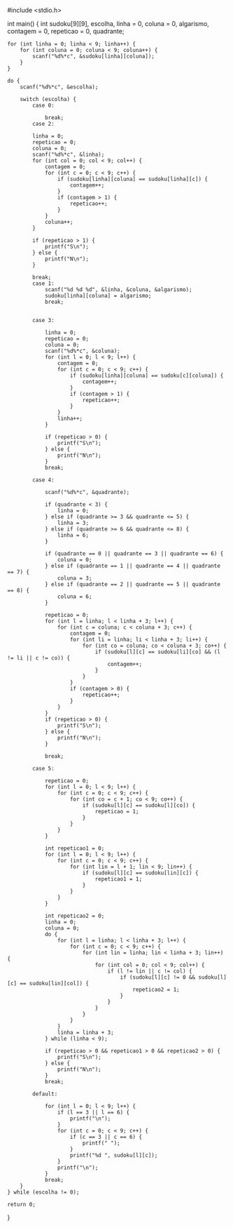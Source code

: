 #include <stdio.h>

int main() {
    int sudoku[9][9], 
  escolha,
  linha = 0, 
  coluna = 0, algarismo, 
  contagem = 0, repeticao = 0,
  quadrante;

  
    for (int linha = 0; linha < 9; linha++) {
        for (int coluna = 0; coluna < 9; coluna++) {
            scanf("%d%*c", &sudoku[linha][coluna]);
        }
    }

    do {
        scanf("%d%*c", &escolha);

        switch (escolha) {
            case 0:
     
                break;
            case 2:

            linha = 0;
            repeticao = 0;
            coluna = 0;
            scanf("%d%*c", &linha);
            for (int col = 0; col < 9; col++) {
                contagem = 0;
                for (int c = 0; c < 9; c++) {
                    if (sudoku[linha][coluna] == sudoku[linha][c]) {
                        contagem++;
                    }
                    if (contagem > 1) {
                        repeticao++;
                    }
                }
                coluna++;
            }

            if (repeticao > 1) {
                printf("S\n");
            } else {
                printf("N\n");
            }

            break;
            case 1:
                scanf("%d %d %d", &linha, &coluna, &algarismo);
                sudoku[linha][coluna] = algarismo;
                break;
         

            case 3:
         
                linha = 0;
                repeticao = 0;
                coluna = 0;
                scanf("%d%*c", &coluna);
                for (int l = 0; l < 9; l++) {
                    contagem = 0;
                    for (int c = 0; c < 9; c++) {
                        if (sudoku[linha][coluna] == sudoku[c][coluna]) {
                            contagem++;
                        }
                        if (contagem > 1) {
                            repeticao++;
                        }
                    }
                    linha++;
                }

                if (repeticao > 0) {
                    printf("S\n");
                } else {
                    printf("N\n");
                }
                break;

            case 4:
            
                scanf("%d%*c", &quadrante);

                if (quadrante < 3) {
                    linha = 0;
                } else if (quadrante >= 3 && quadrante <= 5) {
                    linha = 3;
                } else if (quadrante >= 6 && quadrante <= 8) {
                    linha = 6;
                }

                if (quadrante == 0 || quadrante == 3 || quadrante == 6) {
                    coluna = 0;
                } else if (quadrante == 1 || quadrante == 4 || quadrante == 7) {
                    coluna = 3;
                } else if (quadrante == 2 || quadrante == 5 || quadrante == 8) {
                    coluna = 6;
                }

                repeticao = 0;
                for (int l = linha; l < linha + 3; l++) {
                    for (int c = coluna; c < coluna + 3; c++) {
                        contagem = 0;
                        for (int li = linha; li < linha + 3; li++) {
                            for (int co = coluna; co < coluna + 3; co++) {
                                if (sudoku[l][c] == sudoku[li][co] && (l != li || c != co)) {
                                    contagem++;
                                }
                            }
                        }
                        if (contagem > 0) {
                            repeticao++;
                        }
                    }
                }
                if (repeticao > 0) {
                    printf("S\n");
                } else {
                    printf("N\n");
                }

                break;

            case 5:
            
                repeticao = 0;
                for (int l = 0; l < 9; l++) {
                    for (int c = 0; c < 9; c++) {
                        for (int co = c + 1; co < 9; co++) {
                            if (sudoku[l][c] == sudoku[l][co]) {
                                repeticao = 1;
                            }
                        }
                    }
                }

                int repeticao1 = 0;
                for (int l = 0; l < 9; l++) {
                    for (int c = 0; c < 9; c++) {
                        for (int lin = l + 1; lin < 9; lin++) {
                            if (sudoku[l][c] == sudoku[lin][c]) {
                                repeticao1 = 1;
                            }
                        }
                    }
                }

                int repeticao2 = 0;
                linha = 0;
                coluna = 0;
                do {
                    for (int l = linha; l < linha + 3; l++) {
                        for (int c = 0; c < 9; c++) {
                            for (int lin = linha; lin < linha + 3; lin++) {
                                for (int col = 0; col < 9; col++) {
                                    if (l != lin || c != col) { 
                                        if (sudoku[l][c] != 0 && sudoku[l][c] == sudoku[lin][col]) {
                                            repeticao2 = 1;
                                        }
                                    }
                                }
                            }
                        }
                    }
                    linha = linha + 3;
                } while (linha < 9);

                if (repeticao > 0 && repeticao1 > 0 && repeticao2 > 0) {
                    printf("S\n");
                } else {
                    printf("N\n");
                }
                break;

            default:
          
                for (int l = 0; l < 9; l++) {
                    if (l == 3 || l == 6) {
                        printf("\n");
                    }
                    for (int c = 0; c < 9; c++) {
                        if (c == 3 || c == 6) {
                            printf(" ");
                        }
                        printf("%d ", sudoku[l][c]);
                    }
                    printf("\n");
                }
                break;
        }
    } while (escolha != 0);

    return 0;
}
